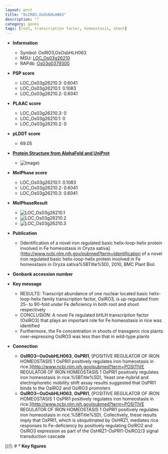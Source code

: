 ```yaml
---
layout: post
title: "OsIRO3,OsOsbHLH063"
description: ""
category: genes
tags: [root, transcription factor, homeostasis, shoot]
---
```


* **Information**  
    + Symbol: OsIRO3,OsOsbHLH063  
    + MSU: [LOC_Os03g26210](http://rice.plantbiology.msu.edu/cgi-bin/ORF_infopage.cgi?orf=LOC_Os03g26210)  
    + RAPdb: [Os03g0379300](http://rapdb.dna.affrc.go.jp/viewer/gbrowse_details/irgsp1?name=Os03g0379300)  

* **PSP score**  
    + LOC_Os03g26210.3: 0.6041 
    + LOC_Os03g26210.1: 0.1083 
    + LOC_Os03g26210.2: 0.6041 

* **PLAAC score**  
    + LOC_Os03g26210.3: 0 
    + LOC_Os03g26210.1: 0 
    + LOC_Os03g26210.2: 0 

* **pLDDT score**
    + 69.05

* **[Protein Structure from AlphaFold and UniProt](https://www.uniprot.org/uniprotkb/Q10KL8/entry#structure)**
    + ![image](https://ricepsp.github.io/images/Q1/AF-Q10KL8-F1.png))

* **MolPhase score**
    + LOC_Os03g26210.1: 0.1083
    + LOC_Os03g26210.2: 0.6041
    + LOC_Os03g26210.3: 0.6041

* **MolPhaseResult**
    + ![LOC_Os03g26210.1](https://ricepsp.github.io/pictures/LOC_Os03g/LOC_Os03g26210.1.png)
    + ![LOC_Os03g26210.2](https://ricepsp.github.io/pictures/LOC_Os03g/LOC_Os03g26210.2.png)
    + ![LOC_Os03g26210.3](https://ricepsp.github.io/pictures/LOC_Os03g/LOC_Os03g26210.3.png)

* **Publication**  
    + [Identification of a novel iron regulated basic helix-loop-helix protein involved in Fe homeostasis in Oryza sativa](http://www.ncbi.nlm.nih.gov/pubmed?term=Identification of a novel iron regulated basic helix-loop-helix protein involved in Fe homeostasis in Oryza sativa%5BTitle%5D), 2010, BMC Plant Biol.

* **Genbank accession number**  

* **Key message**  
    + RESULTS: Transcript abundance of one nuclear located basic helix-loop-helix family transcription factor, OsIRO3, is up-regulated from 25- to 90-fold under Fe deficiency in both root and shoot respectively
    + CONCLUSION: A novel Fe regulated bHLH transcription factor (OsIRO3) that plays an important role for Fe homeostasis in rice was identified
    + Furthermore, the Fe concentration in shoots of transgenic rice plants over-expressing OsIRO3 was less than that in wild-type plants

* **Connection**  
    + __OsIRO3~OsOsbHLH063__, __OsPRI1__, [POSITIVE REGULATOR OF IRON HOMEOSTASIS 1 OsPRI1 positively regulates iron homeostasis in rice.](http://www.ncbi.nlm.nih.gov/pubmed?term=POSITIVE REGULATOR OF IRON HOMEOSTASIS 1 OsPRI1 positively regulates iron homeostasis in rice.%5BTitle%5D),  Yeast one-hybrid and electrophoretic mobility shift assay results suggested that OsPRI1 binds to the OsIRO2 and OsIRO3 promoters
    + __OsIRO3~OsOsbHLH063__, __OsPRI1__, [POSITIVE REGULATOR OF IRON HOMEOSTASIS 1 OsPRI1 positively regulates iron homeostasis in rice.](http://www.ncbi.nlm.nih.gov/pubmed?term=POSITIVE REGULATOR OF IRON HOMEOSTASIS 1 OsPRI1 positively regulates iron homeostasis in rice.%5BTitle%5D),  Collectively, these results imply that OsPRI1, which is ubiquitinated by OsHRZ1, mediates rice responses to Fe-deficiency by positively regulating OsIRO2 and OsIRO3 expression as part of the OsHRZ1-OsPRI1-OsIRO2/3 signal transduction cascade

[//]: # * **Key figures**  


